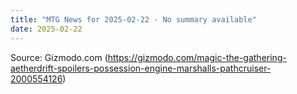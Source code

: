 ```yaml
---
title: "MTG News for 2025-02-22 - No summary available"
date: 2025-02-22
---
```




Source: Gizmodo.com (https://gizmodo.com/magic-the-gathering-aetherdrift-spoilers-possession-engine-marshalls-pathcruiser-2000554126)
